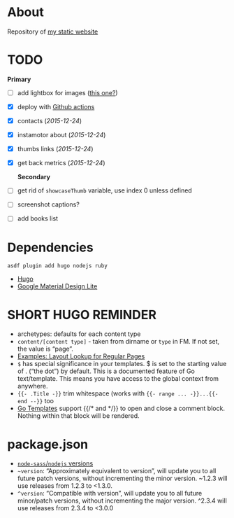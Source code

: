 # About

Repository of [my static website](https://ivan.kulagin.dev)

# TODO

**Primary**

* [ ] add lightbox for images ([this one?](https://github.com/noelboss/featherlight/))
* [X] deploy with [Github actions](https://gohugo.io/hosting-and-deployment/hosting-on-github/)
* [x] contacts (*2015-12-24*)
* [x] instamotor about (*2015-12-24*)
* [x] thumbs links (*2015-12-24*)
* [x] get back metrics (*2015-12-24*)

  **Secondary**

* [ ] get rid of ``showcaseThumb`` variable, use index 0 unless defined
* [ ] screenshot captions?
* [ ] add books list

# Dependencies

``asdf plugin add hugo nodejs ruby``

- [Hugo](http://gohugo.io/)
- [Google Material Design Lite](http://www.getmdl.io/)

# SHORT HUGO REMINDER

- archetypes: defaults for each content type
- ``content/[content type]`` - taken from dirname or ``type`` in FM. If not set, the value is “page”.
- [Examples: Layout Lookup for Regular Pages](https://gohugo.io/templates/lookup-order/#examples-layout-lookup-for-regular-pages)
- `$` has special significance in your templates. $ is set to the starting value of . (“the dot”) by default. This is a documented feature of Go text/template. This means you have access to the global context from anywhere. 
- ``{{- .Title -}}`` trim whitespace (works with ``{{- range ... -}}...{{- end --}}`` too
- [Go Templates](https://pkg.go.dev/text/template) support {{/* and */}} to open and close a comment block. Nothing within that block will be rendered.

# package.json

- [``node-sass``/``nodejs`` versions](https://github.com/sass/node-sass#node-sass)
- ``~version``: “Approximately equivalent to version”, will update you to all future patch versions, without incrementing the minor version. ~1.2.3 will use releases from 1.2.3 to <1.3.0.
- ``^version``: “Compatible with version”, will update you to all future minor/patch versions, without incrementing the major version. ^2.3.4 will use releases from 2.3.4 to <3.0.0
